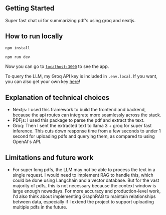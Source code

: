 ## Getting Started

Super fast chat ui for summarizing pdf's using groq and nextjs.

## How to run locally

```bash
npm install

npm run dev
```

Now you can go to [`localhost:3000`](http://localhost:3000/) to see the app.

To query the LLM, my Groq API key is included in `.env.local`. If you want, you can also get your own key [here](https://console.groq.com/keys)!

## Explanation of technical choices

- Nextjs: I used this framework to build the frontend and backend, because the api routes can integrate more seamlessly across the stack.
- PDFjs: I used this package to parse the pdf and extract the text.
- Groq: Then I sent the extracted text to llama 3 + groq for super fast inference. This cuts down response time from a few seconds to under 1 second for uploading pdfs and querying them, as compared to using OpenAI's API.

## Limitations and future work

- For super long pdfs, the LLM may not be able to process the text in a single request. I would need to implement RAG to handle this, which could be done using Langchain and a vector database. But for the vast majority of pdfs, this is not necessary because the context window is large enough nowadays. For more accuracy and production-level work, I'd also think about implementing GraphRAG to maintain relationships between data, especially if I extend the project to support uploading multiple pdfs in the future.